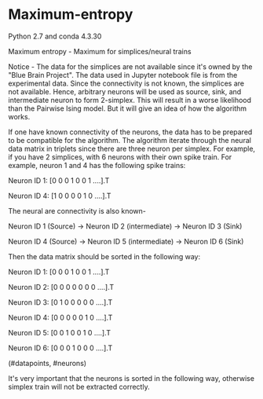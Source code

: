 # Maximum-entropy
Python 2.7 and conda 4.3.30

Maximum entropy - Maximum for simplices/neural trains


Notice - The data for the simplices are not available since it's owned by the "Blue Brain Project". The data used in Jupyter notebook file is from the experimental data. Since the connectivity is not known, the simplices are not available. Hence, arbitrary neurons will be used as source, sink, and intermediate neuron to form 2-simplex. This will result in a worse likelihood than the Pairwise Ising model. But it will give an idea of how the algorithm works.

If one have known connectivity of the neurons, the data has to be prepared to be compatible for the algorithm. The algorithm iterate through the neural data matrix in triplets since there are three neuron per simplex. For example, if you have 2 simplices, with 6 neurons with their own spike train. For example, neuron 1 and 4 has the following spike trains:



Neuron ID 1: [0 0 0 1 0 0 1 ....].T

Neuron ID 4: [1 0 0 0 0 1 0 ....].T

The neural are connectivity is also known-


Neuron ID 1 (Source) -> Neuron ID 2 (intermediate) -> Neuron ID 3 (Sink)

Neuron ID 4 (Source) -> Neuron ID 5 (intermediate) -> Neuron ID 6 (Sink)

Then the data matrix should be sorted in the following way:

Neuron ID 1: [0 0 0 1 0 0 1 ....].T

Neuron ID 2: [0 0 0 0 0 0 0 ....].T

Neuron ID 3: [0 1 0 0 0 0 0 ....].T

Neuron ID 4: [0 0 0 0 0 1 0 ....].T

Neuron ID 5: [0 0 1 0 0 1 0 ....].T

Neuron ID 6: [0 0 0 1 0 0 0 ....].T

(#datapoints, #neurons)

It's very important that the neurons is sorted in the following way, otherwise simplex train will not be extracted correctly.
